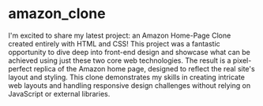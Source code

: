 ﻿# amazon_clone
 I'm excited to share my latest project: an Amazon Home-Page Clone created entirely with HTML and CSS! This project was a fantastic opportunity to dive deep into front-end design and showcase what can be achieved using just these two core web technologies. The result is a pixel-perfect replica of the Amazon home page, designed to reflect the real site's layout and styling. This clone demonstrates my skills in creating intricate web layouts and handling responsive design challenges without relying on JavaScript or external libraries. 


